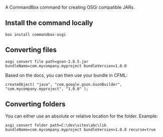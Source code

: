 A CommandBox command for creating OSGi compatible JARs.

## Install the command locally
```
box install commandbox-osgi
```

## Converting files
```
asgi convert file path=gson-2.8.5.jar bundleName=com.mycompany.myproject bundleVersion=1.0.0
```
Based on the docs, you can then use your bundle in CFML:
```
createObject( "java", "com.google.gson.GsonBuilder", "com.mycompany.myproject", "1.0.0" );
```

## Converting folders
You can either use an absolute or relative location for the folder. Example:
```
asgi convert folder path=C:\dev\sites\abc\lib bundleName=com.mycompany.myproject bundleVersion=1.0.0 recurse=true
```
